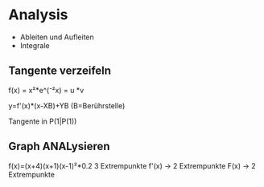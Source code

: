 # Analysis

- Ableiten und Aufleiten
- Integrale

## Tangente verzeifeln

f(x) = x²*e^(⁻²x)
     = u *v

y=f'(x)*(x-XB)+YB
(B=Berührstelle)

Tangente in P(1|P(1))



## Graph ANALysieren

f(x)=(x+4)(x+1)(x-1)²*0.2
3 Extrempunkte
f'(x) -> 2 Extrempunkte
F(x) -> 2 Extrempunkte



